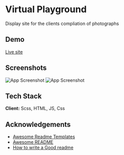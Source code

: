 # Virtual Playground

Display site for the clients compliation of photographs


## Demo

[Live site](https://glittery-kheer-212985.netlify.app/)

## Screenshots

![App Screenshot](https://i.imgur.com/d072QUG.png)
![App Screenshot](https://i.imgur.com/SIm58oo.png)


## Tech Stack

**Client:** Scss, HTML, JS, Css


## Acknowledgements

 - [Awesome Readme Templates](https://awesomeopensource.com/project/elangosundar/awesome-README-templates)
 - [Awesome README](https://github.com/matiassingers/awesome-readme)
 - [How to write a Good readme](https://bulldogjob.com/news/449-how-to-write-a-good-readme-for-your-github-project)

